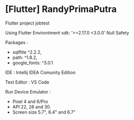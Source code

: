 # [Flutter] RandyPrimaPutra

Flutter project jobtest

Using Flutter Environtment sdk: '>=2.17.0 <3.0.0' Null Safety

Packages : 

 - sqlflite ^2.2.2, 
 - path: ^1.8.2, 
 - google_fonts: ^3.0.1

IDE : Intellij IDEA Comunity Edition

Text Editor : VS Code

Run Device Emulator : 

- Pixel 4 and 6/Pro 
- API 22, 28 and 30. 
- Screen size 5.7", 6.4" and 6.7"




